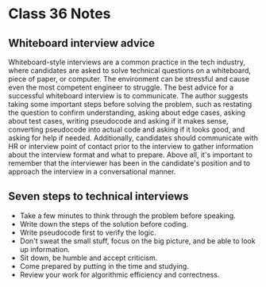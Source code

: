 # Class 36 Notes

## Whiteboard interview advice

Whiteboard-style interviews are a common practice in the tech industry, where candidates are asked to solve technical questions on a whiteboard, piece of paper, or computer. The environment can be stressful and cause even the most competent engineer to struggle. The best advice for a successful whiteboard interview is to communicate. The author suggests taking some important steps before solving the problem, such as restating the question to confirm understanding, asking about edge cases, asking about test cases, writing pseudocode and asking if it makes sense, converting pseudocode into actual code and asking if it looks good, and asking for help if needed. Additionally, candidates should communicate with HR or interview point of contact prior to the interview to gather information about the interview format and what to prepare. Above all, it's important to remember that the interviewer has been in the candidate's position and to approach the interview in a conversational manner.

## Seven steps to technical interviews

- Take a few minutes to think through the problem before speaking.
- Write down the steps of the solution before coding.
- Write pseudocode first to verify the logic.
- Don't sweat the small stuff, focus on the big picture, and be able to look up information.
- Sit down, be humble and accept criticism.
- Come prepared by putting in the time and studying.
- Review your work for algorithmic efficiency and correctness.